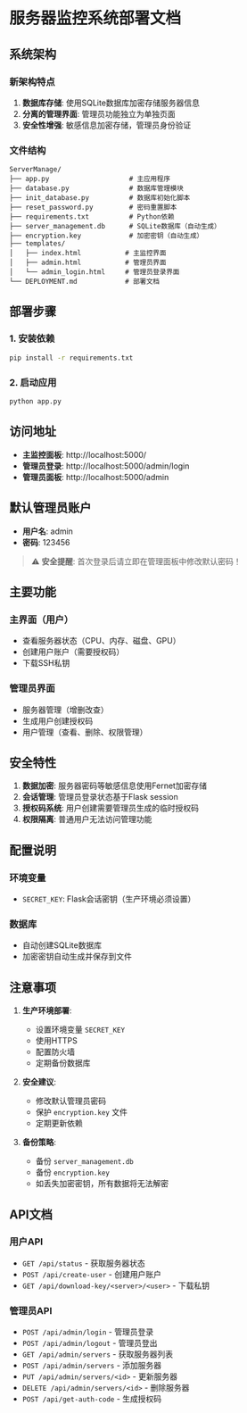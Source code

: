 # 服务器监控系统部署文档

## 系统架构

### 新架构特点
1. **数据库存储**: 使用SQLite数据库加密存储服务器信息
2. **分离的管理界面**: 管理员功能独立为单独页面
3. **安全性增强**: 敏感信息加密存储，管理员身份验证

### 文件结构
```
ServerManage/
├── app.py                    # 主应用程序
├── database.py               # 数据库管理模块
├── init_database.py          # 数据库初始化脚本
├── reset_password.py         # 密码重置脚本
├── requirements.txt          # Python依赖
├── server_management.db      # SQLite数据库（自动生成）
├── encryption.key            # 加密密钥（自动生成）
├── templates/
│   ├── index.html           # 主监控界面
│   ├── admin.html           # 管理员界面
│   └── admin_login.html     # 管理员登录界面
└── DEPLOYMENT.md            # 部署文档
```

## 部署步骤

### 1. 安装依赖
```bash
pip install -r requirements.txt
```

### 2. 启动应用
```bash
python app.py
```

## 访问地址

- **主监控面板**: http://localhost:5000/
- **管理员登录**: http://localhost:5000/admin/login
- **管理员面板**: http://localhost:5000/admin

## 默认管理员账户

- **用户名**: admin
- **密码**: 123456

> ⚠️ **安全提醒**: 首次登录后请立即在管理面板中修改默认密码！

## 主要功能

### 主界面（用户）
- 查看服务器状态（CPU、内存、磁盘、GPU）
- 创建用户账户（需要授权码）
- 下载SSH私钥

### 管理员界面
- 服务器管理（增删改查）
- 生成用户创建授权码
- 用户管理（查看、删除、权限管理）

## 安全特性

1. **数据加密**: 服务器密码等敏感信息使用Fernet加密存储
2. **会话管理**: 管理员登录状态基于Flask session
3. **授权码系统**: 用户创建需要管理员生成的临时授权码
4. **权限隔离**: 普通用户无法访问管理功能

## 配置说明

### 环境变量
- `SECRET_KEY`: Flask会话密钥（生产环境必须设置）

### 数据库
- 自动创建SQLite数据库
- 加密密钥自动生成并保存到文件

## 注意事项

1. **生产环境部署**:
   - 设置环境变量 `SECRET_KEY`
   - 使用HTTPS
   - 配置防火墙
   - 定期备份数据库

2. **安全建议**:
   - 修改默认管理员密码
   - 保护 `encryption.key` 文件
   - 定期更新依赖

3. **备份策略**:
   - 备份 `server_management.db`
   - 备份 `encryption.key`
   - 如丢失加密密钥，所有数据将无法解密


## API文档

### 用户API
- `GET /api/status` - 获取服务器状态
- `POST /api/create-user` - 创建用户账户
- `GET /api/download-key/<server>/<user>` - 下载私钥

### 管理员API
- `POST /api/admin/login` - 管理员登录
- `POST /api/admin/logout` - 管理员登出
- `GET /api/admin/servers` - 获取服务器列表
- `POST /api/admin/servers` - 添加服务器
- `PUT /api/admin/servers/<id>` - 更新服务器
- `DELETE /api/admin/servers/<id>` - 删除服务器
- `POST /api/get-auth-code` - 生成授权码
